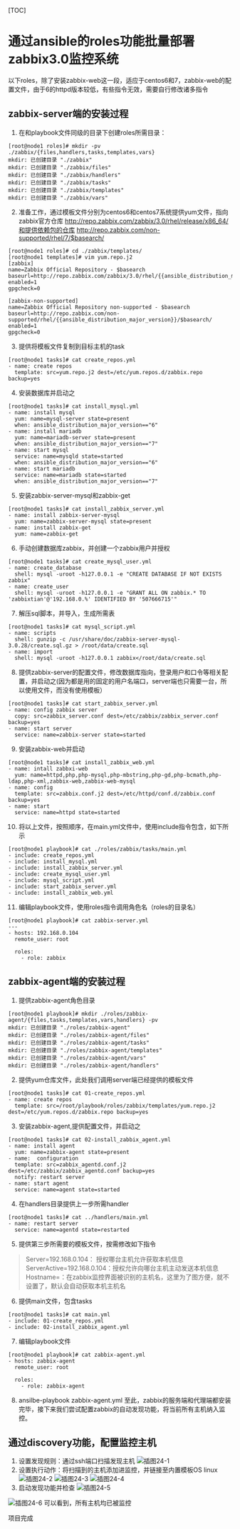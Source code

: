 [TOC]
# 通过ansible的roles功能批量部署zabbix3.0监控系统
以下roles，除了安装zabbix-web这一段，适应于centos6和7，zabbix-web的配置文件，由于6的httpd版本较低，有些指令无效，需要自行修改诸多指令
## zabbix-server端的安装过程
1. 在和playbook文件同级的目录下创建roles所需目录：
```
[root@node1 roles]# mkdir -pv ./zabbix/{files,handlers,tasks,templates,vars}
mkdir: 已创建目录 "./zabbix"
mkdir: 已创建目录 "./zabbix/files"
mkdir: 已创建目录 "./zabbix/handlers"
mkdir: 已创建目录 "./zabbix/tasks"
mkdir: 已创建目录 "./zabbix/templates"
mkdir: 已创建目录 "./zabbix/vars"
```
2. 准备工作，通过模板文件分别为centos6和centos7系统提供yum文件，指向zabbix官方仓库 http://repo.zabbix.com/zabbix/3.0/rhel/release/x86_64/和提供依赖包的仓库 http://repo.zabbix.com/non-supported/rhel/7/$basearch/
```
[root@node1 roles]# cd ./zabbix/templates/
[root@node1 templates]# vim yum.repo.j2
[zabbix]
name=Zabbix Official Repository - $basearch
baseurl=http://repo.zabbix.com/zabbix/3.0/rhel/{{ansible_distribution_major_version}}/$basearch/
enabled=1
gpgcheck=0

[zabbix-non-supported]
name=Zabbix Official Repository non-supported - $basearch
baseurl=http://repo.zabbix.com/non-supported/rhel/{{ansible_distribution_major_version}}/$basearch/
enabled=1
gpgcheck=0
```
3. 提供将模板文件复制到目标主机的task
```
[root@node1 tasks]# cat create_repos.yml 
- name: create repos
  template: src=yum.repo.j2 dest=/etc/yum.repos.d/zabbix.repo backup=yes
```
4. 安装数据库并启动之
```
[root@node1 tasks]# cat install_mysql.yml
- name: install mysql
  yum: name=mysql-server state=present
  when: ansible_distribution_major_version=="6"
- name: install mariadb
  yum: name=mariadb-server state=present
  when: ansible_distribution_major_version=="7"
- name: start mysql
  service: name=mysqld state=started
  when: ansible_distribution_major_version=="6"
- name: start mariadb
  service: name=mariadb state=started
  when: ansible_distribution_major_version=="7"
```
5. 安装zabbix-server-mysql和zabbix-get
```
[root@node1 tasks]# cat install_zabbix_server.yml
- name: install zabbix-server-mysql
  yum: name=zabbix-server-mysql state=present
- name: install zabbix-get
  yum: name=zabbix-get
```
6. 手动创建数据库zabbix，并创建一个zabbix用户并授权
```
[root@node1 tasks]# cat create_mysql_user.yml
- name: create_database
  shell: mysql -uroot -h127.0.0.1 -e "CREATE DATABASE IF NOT EXISTS zabbix"
- name: create_user
  shell: mysql -uroot -h127.0.0.1 -e "GRANT ALL ON zabbix.* TO 'zabbixtian'@'192.168.0.%' IDENTIFIED BY '507666715'"
```
7. 解压sql脚本，并导入，生成所需表
```
[root@node1 tasks]# cat mysql_script.yml
- name: scripts
  shell: gunzip -c /usr/share/doc/zabbix-server-mysql-3.0.28/create.sql.gz > /root/data/create.sql
- name: import
  shell: mysql -uroot -h127.0.0.1 zabbix</root/data/create.sql
```
8. 提供zabbix-server的配置文件，修改数据库指向，登录用户和口令等相关配置，并启动之(因为都是用的固定的用户名端口，server端也只需要一台，所以使用文件，而没有使用模板）
```
[root@node1 tasks]# cat start_zabbix_server.yml 
- name: config zabbix server
  copy: src=zabbix_server.conf dest=/etc/zabbix/zabbix_server.conf backup=yes
- name: start server
  service: name=zabbix-server state=started
```
9. 安装zabbix-web并启动
```
[root@node1 tasks]# cat install_zabbix_web.yml
- name: intall zabbxi-web
  yum: name=httpd,php,php-mysql,php-mbstring,php-gd,php-bcmath,php-ldap,php-xml,zabbix-web,zabbix-web-mysql
- name: config
  template: src=zabbix.conf.j2 dest=/etc/httpd/conf.d/zabbix.conf backup=yes
- name: start
  service: name=httpd state=started
```
10. 将以上文件，按照顺序，在main.yml文件中，使用include指令包含，如下所示
```
[root@node1 playbook]# cat ./roles/zabbix/tasks/main.yml 
- include: create_repos.yml
- include: install_mysql.yml
- include: install_zabbix_server.yml
- include: create_mysql_user.yml
- include: mysql_script.yml
- include: start_zabbix_server.yml
- include: install_zabbix_web.yml
```
11. 编辑playbook文件，使用roles指令调用角色名（roles的目录名）
```
[root@node1 playbook]# cat zabbix-server.yml 
---
- hosts: 192.168.0.104
  remote_user: root

  roles: 
    - role: zabbix
```

## zabbix-agent端的安装过程
1. 提供zabbix-agent角色目录
```
[root@node1 playbook]# mkdir ./roles/zabbix-agent/{files,tasks,templates,vars,handlers} -pv
mkdir: 已创建目录 "./roles/zabbix-agent"
mkdir: 已创建目录 "./roles/zabbix-agent/files"
mkdir: 已创建目录 "./roles/zabbix-agent/tasks"
mkdir: 已创建目录 "./roles/zabbix-agent/templates"
mkdir: 已创建目录 "./roles/zabbix-agent/vars"
mkdir: 已创建目录 "./roles/zabbix-agent/handlers"
```
2. 提供yum仓库文件，此处我们调用server端已经提供的模板文件
```
[root@node1 tasks]# cat 01-create_repos.yml
- name: create repos
  template: src=/root/playbook/roles/zabbix/templates/yum.repo.j2 dest=/etc/yum.repos.d/zabbix.repo backup=yes
```
3. 安装zabbix-agent,提供配置文件，并启动之
```
[root@node1 tasks]# cat 02-install_zabbix_agent.yml
- name: install agent
  yum: name=zabbix-agent state=present 
- name:  configuration
  template: src=zabbix_agentd.conf.j2 dest=/etc/zabbix/zabbix_agentd.conf backup=yes
  notify: restart server
- name: start agent
  service: name=agent state=started
```
4. 在handlers目录提供上一步所需handler
```
[root@node1 tasks]# cat ../handlers/main.yml
- name: restart server
  service: name=agentd state=restarted
```
5. 提供第三步所需要的模板文件，按需修改如下指令
> Server=192.168.0.104： 授权哪台主机允许获取本机信息
> ServerActive=192.168.0.104：授权允许向哪台主机主动发送本机信息
> Hostname=：在zabbix监控界面被识别的主机名，这里为了图方便，就不设置了，默认会自动获取本机主机名

6. 提供main文件，包含tasks
```
[root@node1 tasks]# cat main.yml
- include: 01-create_repos.yml
- include: 02-install_zabbix_agent.yml
```
7. 编辑playbook文件
```
[root@node1 playbook]# cat zabbix-agent.yml
- hosts: zabbix-agent
  remote_user: root
 
  roles: 
    - role: zabbix-agent
```
8. ansilbe-playbook  zabbix-agent.yml
至此，zabbix的服务端和代理端都安装完毕，接下来我们尝试配置zabbix的自动发现功能，将当前所有主机纳入监控。

## 通过discovery功能，配置监控主机
1. 设置发现规则：通过ssh端口扫描发现主机
![插图24-1](https://github.com/huangtianfeng/pictures/blob/master/linux%E5%9B%BE%E5%BA%93/%E6%8F%92%E5%9B%BE24-1.png)
2. 设置执行动作：将扫描到的主机添加进监控，并链接至内置模板OS linux
![插图24-2](https://github.com/huangtianfeng/pictures/blob/master/linux%E5%9B%BE%E5%BA%93/%E6%8F%92%E5%9B%BE24-2.png)
![插图24-3](https://github.com/huangtianfeng/pictures/blob/master/linux%E5%9B%BE%E5%BA%93/%E6%8F%92%E5%9B%BE24-3.png)
![插图24-4](en-resource://database/1750:0)
4. 启动发现功能并检查
![插图24-5](en-resource://database/1752:0)

![插图24-6](en-resource://database/1754:0)
可以看到，所有主机均已被监控

项目完成

